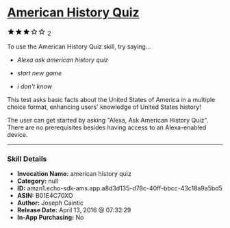 # [American History Quiz](http://alexa.amazon.com/#skills/amzn1.echo-sdk-ams.app.a8d3d135-d78c-40ff-bbcc-43c18a9a5bd5)
![3 stars](../../images/ic_star_black_18dp_1x.png)![3 stars](../../images/ic_star_black_18dp_1x.png)![3 stars](../../images/ic_star_black_18dp_1x.png)![3 stars](../../images/ic_star_border_black_18dp_1x.png)![3 stars](../../images/ic_star_border_black_18dp_1x.png) 2

To use the American History Quiz skill, try saying...

* *Alexa ask american history quiz*

* *start new game*

* *i don't know*

This test asks basic facts about the United States of America in a multiple choice format, enhancing users' knowledge of United States history!

The user can get started by asking "Alexa, Ask American History Quiz". There are no prerequisites besides having access to an Alexa-enabled device.

***

### Skill Details

* **Invocation Name:** american history quiz
* **Category:** null
* **ID:** amzn1.echo-sdk-ams.app.a8d3d135-d78c-40ff-bbcc-43c18a9a5bd5
* **ASIN:** B01E4C70XO
* **Author:** Joseph Caintic
* **Release Date:** April 13, 2016 @ 07:32:29
* **In-App Purchasing:** No
